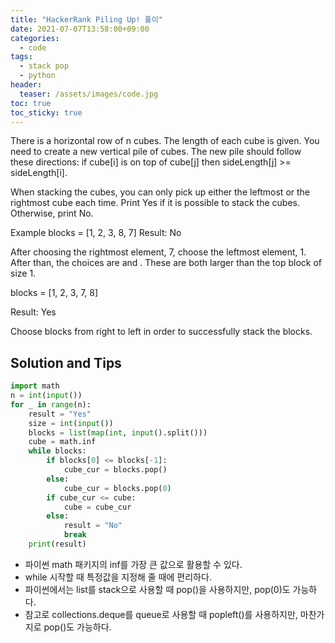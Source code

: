 ```yaml
---
title: "HackerRank Piling Up! 풀이"
date: 2021-07-07T13:58:00+09:00
categories:
  - code
tags:
  - stack pop
  - python
header:
  teaser: /assets/images/code.jpg
toc: true
toc_sticky: true
---
```

There is a horizontal row of n cubes. The length of each cube is given. You need to create a new vertical pile of cubes. The new pile should follow these directions: if cube[i] is on top of cube[j] then sideLength[j] >= sideLength[i].

When stacking the cubes, you can only pick up either the leftmost or the rightmost cube each time. Print Yes if it is possible to stack the cubes. Otherwise, print No.

Example
blocks = [1, 2, 3, 8, 7]
Result: No

After choosing the rightmost element, 7, choose the leftmost element, 1. After than, the choices are  and . These are both larger than the top block of size 1.

blocks = [1, 2, 3, 7, 8]

Result: Yes

Choose blocks from right to left in order to successfully stack the blocks.

## Solution and Tips
```python
import math
n = int(input())
for _ in range(n):
    result = "Yes"
    size = int(input())
    blocks = list(map(int, input().split()))
    cube = math.inf
    while blocks:
        if blocks[0] <= blocks[-1]:
            cube_cur = blocks.pop()
        else:
            cube_cur = blocks.pop(0)
        if cube_cur <= cube:
            cube = cube_cur
        else:
            result = "No"
            break  
    print(result)
```

* 파이썬 math 패키지의 inf를 가장 큰 값으로 활용할 수 있다. 
* while 시작할 때 특정값을 지정해 줄 때에 편리하다.
* 파이썬에서는 list를 stack으로 사용할 때 pop()을 사용하지만, pop(0)도 가능하다. 
* 참고로 collections.deque를 queue로 사용할 때 popleft()를 사용하지만, 마찬가지로 pop()도 가능하다.

